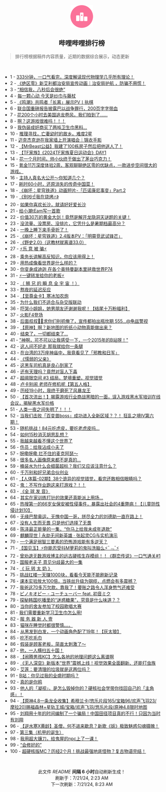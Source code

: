 <div align="center">
    <img src="./assets/icon_rank.png" alt="logo" />
    <h2>哔哩哔哩排行榜</h>
</div>

> 排行榜根据稿件内容质量，近期的数据综合展示，动态更新

<br />

<ul><li><span>1 - <a href=https://www.bilibili.com/BV1cz421i7k8>333分钟，一口气看完，深度解读现代物理学几乎所有理论！</a></span></li><li><span>2 - <a href=https://www.bilibili.com/BV1im42137GG>《绝区零》新艾利都治安局宣传动画｜治安局护航 ，防骗不用慌！</a></span></li><li><span>3 - <a href=https://www.bilibili.com/BV1H142187Sv>“相信我，八秒后会很绝”</a></span></li><li><span>4 - <a href=https://www.bilibili.com/BV1px4y1x75n>每一颗心动 今天是纱巾与藤杖</a></span></li><li><span>5 - <a href=https://www.bilibili.com/BV1Tb421J7Tx>《鸣潮》共鸣者「长离」展示PV丨执棋</a></span></li><li><span>6 - <a href=https://www.bilibili.com/BV1xx4y1s7EK>联合国重磅报告披露巴以战争罪行，200页字字带血</a></span></li><li><span>7 - <a href=https://www.bilibili.com/BV1oy411e7CR>花200个小时去美国追龙卷风，我们拍到了……</a></span></li><li><span>8 - <a href=https://www.bilibili.com/BV13z421i75E>啊？这游戏很难吗！！！</a></span></li><li><span>9 - <a href=https://www.bilibili.com/BV1tr421K7Kv>我伪装成奸商买了两吨卫生巾黑料...</a></span></li><li><span>10 - <a href=https://www.bilibili.com/BV1y4421U72G>推理寻找，亡妻幼时的故乡。难度2星</a></span></li><li><span>11 - <a href=https://www.bilibili.com/BV18M4m127Vg>迈克杰克逊在我家墙上开演唱会｜锦衣手影</a></span></li><li><span>12 - <a href=https://www.bilibili.com/BV1XS411A77b>【MrBeast公益】我建了100栋房子然后把他送人了！</a></span></li><li><span>13 - <a href=https://www.bilibili.com/BV1H4421S7Fz>【TF家族】《2024TF家族夏日运动会》DAY1</a></span></li><li><span>14 - <a href=https://www.bilibili.com/BV1xW421R74Y>花一个月时间，帅小伙终于做出了茅台巧克力！</a></span></li><li><span>15 - <a href=https://www.bilibili.com/BV1Zy411e7hq>氪金11万深度体验2周，客观聊聊绝区零的优缺点，一款进步空间很大的游戏。</a></span></li><li><span>16 - <a href=https://www.bilibili.com/BV1zi421h7Lw>主持人真名大公开～你知道几个？</a></span></li><li><span>17 - <a href=https://www.bilibili.com/BV1Cb421J7FN>耗时60小时，还原消失的传奇中国菜！</a></span></li><li><span>18 - <a href=https://www.bilibili.com/BV1Mb421J7Ho>《崩坏：星穹铁道》动画短片-「匹诺康尼事变」Part.2</a></span></li><li><span>19 - <a href=https://www.bilibili.com/BV1HE421P72W>《别吵☝️我在烧烤🔥》</a></span></li><li><span>20 - <a href=https://www.bilibili.com/BV1tw4m1Y7du>如果你喜欢长沙，就请好好爱长沙</a></span></li><li><span>21 - <a href=https://www.bilibili.com/BV1bz421i7yY>给小潮tEam写一首歌</a></span></li><li><span>22 - <a href=https://www.bilibili.com/BV1vy411i7cd>价值30万的黄金大剑！竟然是解开龙隐洞天谜题的关键！</a></span></li><li><span>23 - <a href=https://www.bilibili.com/BV1eZ421T7ZR>没流量、没票房、没排片，它凭什么是暑期档最高分？</a></span></li><li><span>24 - <a href=https://www.bilibili.com/BV1c142187sD>一晚上睡下来手骨折了！</a></span></li><li><span>25 - <a href=https://www.bilibili.com/BV1Tm42137LW>《崩坏：星穹铁道》2.4版本PV：「明霄竞武试锋芒」</a></span></li><li><span>26 - <a href=https://www.bilibili.com/BV1vM4m127bC>《野史2.0》（这教材就离谱33.0）</a></span></li><li><span>27 - <a href=https://www.bilibili.com/BV1vf421q7ed>⚡️乐 意 被 骗⚡️</a></span></li><li><span>28 - <a href=https://www.bilibili.com/BV16i421Y77z>乘务长讲解高反知识，你应该用得上！</a></span></li><li><span>29 - <a href=https://www.bilibili.com/BV1ry411e7dK>用热成像看世界是什么样的？</a></span></li><li><span>30 - <a href=https://www.bilibili.com/BV1dS42197Dz>你变身成迪迦 在各个奥特曼副本里拯救世界P74</a></span></li><li><span>31 - <a href=https://www.bilibili.com/BV1PS411w7DF>⚡一键转发给你的老板⚡</a></span></li><li><span>32 - <a href=https://www.bilibili.com/BV1EM4m117nk>（ 狮 兄 的 瞬 息 全 宇 宙 ！）</a></span></li><li><span>33 - <a href=https://www.bilibili.com/BV1UZ421T7BY>熬夜的延迟反应</a></span></li><li><span>34 - <a href=https://www.bilibili.com/BV1jT421r7i7>【至尊金卡】寒冰加农炮</a></span></li><li><span>35 - <a href=https://www.bilibili.com/BV1aH4y1c7ai>为什么我们不适合与杂交版联动</a></span></li><li><span>36 - <a href=https://www.bilibili.com/BV19m421G75m>吓哭小姐姐，她男朋友还谢谢我呢！【结尾十万粉福利】</a></span></li><li><span>37 - <a href=https://www.bilibili.com/BV1hw4m1Y7KK>火影F4登场</a></span></li><li><span>38 - <a href=https://www.bilibili.com/BV1xU411U7Bw>后面叔叔👮‍♀️求你们别抓俺了，宣传都拍出瓶坎期 555...@龟兹警视</a></span></li><li><span>39 - <a href=https://www.bilibili.com/BV1jW421R7Xw>【原神】啊？新地图的折纸小动物真能做出来？</a></span></li><li><span>40 - <a href=https://www.bilibili.com/BV1Ew4m1Y7XX>结束了，一切都结束了…</a></span></li><li><span>41 - <a href=https://www.bilibili.com/BV1xS421R7NB>"神啊，可不可以让我感受一下，一个2015年的B站呀！"</a></span></li><li><span>42 - <a href=https://www.bilibili.com/BV1Lw4m1k79Y>这人间不好走 那我就给你一条腿</a></span></li><li><span>43 - <a href=https://www.bilibili.com/BV11i421Y7Wp>在台湾的3万座神庙中，我竟看见了「邪教和日军」</a></span></li><li><span>44 - <a href=https://www.bilibili.com/BV1ff421v7nD>《懦弱的父亲》</a></span></li><li><span>45 - <a href=https://www.bilibili.com/BV1X6421Z7SB>这黑车司机真是良心到家了</a></span></li><li><span>46 - <a href=https://www.bilibili.com/BV1dy411e7sk>还有天理吗？竟然对盲人下毒</a></span></li><li><span>47 - <a href=https://www.bilibili.com/BV1Wm42137mA>超阈限空间 #3 结局，梦境重塑，视觉错觉</a></span></li><li><span>48 - <a href=https://www.bilibili.com/BV1US411c7iE>卢卡别闹 老师在修机呢【第五人格】</a></span></li><li><span>49 - <a href=https://www.bilibili.com/BV16E421w7w5>历经19小时，我终于磨死了风暴龙王</a></span></li><li><span>50 - <a href=https://www.bilibili.com/BV1MX8ceHEn2>【首次流出！】揭露游戏行业商战黑暗的一面，误入游戏黑水军培训在线会议，揭秘黑水军价格</a></span></li><li><span>51 - <a href=https://www.bilibili.com/BV1NS411P7G7>人类一夜之间失明了！！！</a></span></li><li><span>52 - <a href=https://www.bilibili.com/BV1pS42197hm>当我们击败「百变兽boss」成功进入全新区域？？！ 狂乱之境IV第六期！</a></span></li><li><span>53 - <a href=https://www.bilibili.com/BV1Sw4m1k7Zk>随机挑战！84元吃虎皮，要吃老虎皮吗…</a></span></li><li><span>54 - <a href=https://www.bilibili.com/BV1m4421Z7gc>如何15秒消灭胡思乱想？</a></span></li><li><span>55 - <a href=https://www.bilibili.com/BV1Mf421z7Rn>我越来越看不懂这个世界了</a></span></li><li><span>56 - <a href=https://www.bilibili.com/BV1RW421R7gM>伤员：给我沾成小夫了</a></span></li><li><span>57 - <a href=https://www.bilibili.com/BV1dm421g7c1>呀嘞呀嘞 拦不住的麦克阿瑟～</a></span></li><li><span>58 - <a href=https://www.bilibili.com/BV1mh8Fe2Evm>很多名人画像原来都不是真的…</a></span></li><li><span>59 - <a href=https://www.bilibili.com/BV15m421G72a>桶装水为什么会细菌超标？我们又应该注意什么？</a></span></li><li><span>60 - <a href=https://www.bilibili.com/BV1n2421Z7R4>千万别和好兄弟合伙创业</a></span></li><li><span>61 - <a href=https://www.bilibili.com/BV1cW42197HX>【人体篇-02期】38个诡异的视觉错觉，看完还敢相信眼睛吗？</a></span></li><li><span>62 - <a href=https://www.bilibili.com/BV1S4421Z7eQ>鬼：不写作业跑这来打游戏？！！</a></span></li><li><span>63 - <a href=https://www.bilibili.com/BV1KJ85eHEv8>《全 球 发 音》</a></span></li><li><span>64 - <a href=https://www.bilibili.com/BV1jg8neQE96>其实在家训练打针的效果还真能派上用场…</a></span></li><li><span>65 - <a href=https://www.bilibili.com/BV1xw4m1k7qG>热搜第一的66岁女保安被性侵事件，暴露出社会的4重弊病！【儿童防性侵计划10】</a></span></li><li><span>66 - <a href=https://www.bilibili.com/BV17H4y1c7e2>无缘巴黎奥运，无愧中国一哥，拼尽全力的刘德助一直在路上！</a></span></li><li><span>67 - <a href=https://www.bilibili.com/BV1kT42167Li>没有人生而无畏 只是他们选择了无畏</a></span></li><li><span>68 - <a href=https://www.bilibili.com/BV1x1421t7Uu>陈泽最正能量的一集，“你马上给我未成年退款”</a></span></li><li><span>69 - <a href=https://www.bilibili.com/BV1iM4m1y7x7>麒麟现世 | 永劫无间新英雄 · 张起灵CG与实机演示</a></span></li><li><span>70 - <a href=https://www.bilibili.com/BV1qr421M73v>一个满足弱智三要素的恐怖游戏能有多逆天？</a></span></li><li><span>71 - <a href=https://www.bilibili.com/BV1yi42167Ho>【国见玉】⚡你能忍受抖M萝莉的鬼叫洗脑么⚡ˉ﹃ˉ⚡</a></span></li><li><span>72 - <a href=https://www.bilibili.com/BV1DT421r7tW>曾劝退无数游戏博主的远古硬核生存模组！！《群峦传说》一口气通关#1</a></span></li><li><span>73 - <a href=https://www.bilibili.com/BV1Cz421z7fx>国服老夫子 意见分歧最大的一集</a></span></li><li><span>74 - <a href=https://www.bilibili.com/BV1gf421q7B6>《 玩 转 太 奶 》</a></span></li><li><span>75 - <a href=https://www.bilibili.com/BV1c4421f7Hq>挑战扛楼一天赚1000块，看看今天能不能刷新记录</a></span></li><li><span>76 - <a href=https://www.bilibili.com/BV13W421R778>课本实验放大100倍，当铁丝升级为钢缆，点燃会有多震撼？</a></span></li><li><span>77 - <a href=https://www.bilibili.com/BV1oy411q7je>我爸这70多万欠款，靠我了！要账之路令人浑身憋气还难受</a></span></li><li><span>78 - <a href=https://www.bilibili.com/BV1BS411c7gd>ピノキオピー - ユーチューバー feat. 初音ミク</a></span></li><li><span>79 - <a href=https://www.bilibili.com/BV11M4m117R4>探秘韩国吃播里的“迷惑糖果”，究竟是什么味道？？</a></span></li><li><span>80 - <a href=https://www.bilibili.com/BV1LZ421K7QW>当你的舍友参加了校园歌唱大赛</a></span></li><li><span>81 - <a href=https://www.bilibili.com/BV1RW421R7Xh>我们需要重新学习卫生巾怎么用!</a></span></li><li><span>82 - <a href=https://www.bilibili.com/BV1fz421q7ct>服 务 器 新 人 壹</a></span></li><li><span>83 - <a href=https://www.bilibili.com/BV1FJ4m1M7dQ>猫咪在睡觉时都很警慎。。。</a></span></li><li><span>84 - <a href=https://www.bilibili.com/BV18i421a7DG>从黑发到白发，一个动画角色配了19年！【灰太狼】</a></span></li><li><span>85 - <a href=https://www.bilibili.com/BV15r421M7Zq>吃不吃毛巾</a></span></li><li><span>86 - <a href=https://www.bilibili.com/BV171421k79Y>假装是顾客老板，简直太刺激了～</a></span></li><li><span>87 - <a href=https://www.bilibili.com/BV1CM4m117Rd>他，一人横扫五十国！</a></span></li><li><span>88 - <a href=https://www.bilibili.com/BV1kZ421N7BL>【闹腾男孩KC】怎么各地的地理问题这么离谱啊</a></span></li><li><span>89 - <a href=https://www.bilibili.com/BV1Bf421q79r>《无人深空》新版本“世界”震撼上线！视觉效果全面翻新、还能打虫族</a></span></li><li><span>90 - <a href=https://www.bilibili.com/BV1E1421b725>艾莲：要清理的垃圾就是这两位吗？</a></span></li><li><span>91 - <a href=https://www.bilibili.com/BV12S421R7sV>B站：你见过我的全盛时期吗？</a></span></li><li><span>92 - <a href=https://www.bilibili.com/BV1t4421D7YY>真的是你鸦</a></span></li><li><span>93 - <a href=https://www.bilibili.com/BV1Dz421z7r2>他人的「凝视」，是怎么毁掉你的？硬核社会学带你找回自己的「主角感」！</a></span></li><li><span>94 - <a href=https://www.bilibili.com/BV1fH4y1w7f1>【原神4.8一条龙全收集】希穆兰卡(悠乐片段165/宝箱96/欢声飞羽23/摩拉20)赐福森林+星轨王城/宝箱/欢声飞羽/悠乐片段/原神4.8限时地图</a></span></li><li><span>95 - <a href=https://www.bilibili.com/BV1Gy411i7z8>刘翔用十年的时间编制了一个骗局！中国田径项目真的不行！只因为当时有刘翔</a></span></li><li><span>96 - <a href=https://www.bilibili.com/BV1vE421A7MG>【逆水寒X黄龄】圣僧，何不进来歇息？新歌《妖》极致魅惑勾魂摄魄！</a></span></li><li><span>97 - <a href=https://www.bilibili.com/BV1G4421U74g>第三集（机甲的诞生）</a></span></li><li><span>98 - <a href=https://www.bilibili.com/BV1T4421U776>我用超大镰刀，给鬼屋的npc上了一课！</a></span></li><li><span>99 - <a href=https://www.bilibili.com/BV1DH4y1c7EA>“会修好的”</a></span></li><li><span>100 - <a href=https://www.bilibili.com/BV1H1421t7mT>超硬核版MC？历经2个月！挑战最强地底怪物？复古物语完结！</a></span></li></ul>

<br />

<p align=center>此文件 <i>README</i> <b>间隔 6 小时</b>自动刷新生成！<br>刷新于：7/21/24, 2:23 AM<br>下一次刷新：7/21/24, 8:23 AM</p>
